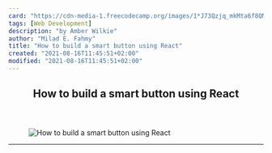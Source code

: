 ```yaml
---
card: "https://cdn-media-1.freecodecamp.org/images/1*J73Qzjq_mkMta6f8QMKiPQ.png"
tags: [Web Development]
description: "by Amber Wilkie"
author: "Milad E. Fahmy"
title: "How to build a smart button using React"
created: "2021-08-16T11:45:51+02:00"
modified: "2021-08-16T11:45:51+02:00"
---
```

<div class="site-wrapper">
<main id="site-main" class="site-main outer">
<div class="inner">
<article class="post-full post tag-web-development tag-tech tag-programming tag-design tag-technology ">
<header class="post-full-header">
<h1 class="post-full-title">How to build a smart button using React</h1>
</header>
<figure class="post-full-image">
<picture>
<source media="(max-width: 700px)" sizes="1px" srcset="data:image/gif;base64,R0lGODlhAQABAIAAAAAAAP///yH5BAEAAAAALAAAAAABAAEAAAIBRAA7 1w">
<source media="(min-width: 701px)" sizes="(max-width: 800px) 400px,
(max-width: 1170px) 700px,
1400px" srcset="https://cdn-media-1.freecodecamp.org/images/1*J73Qzjq_mkMta6f8QMKiPQ.png 300w,
https://cdn-media-1.freecodecamp.org/images/1*J73Qzjq_mkMta6f8QMKiPQ.png 600w,
https://cdn-media-1.freecodecamp.org/images/1*J73Qzjq_mkMta6f8QMKiPQ.png 1000w,
https://cdn-media-1.freecodecamp.org/images/1*J73Qzjq_mkMta6f8QMKiPQ.png 2000w">
<img onerror="this.style.display='none'" src="https://cdn-media-1.freecodecamp.org/images/1*J73Qzjq_mkMta6f8QMKiPQ.png" alt="How to build a smart button using React">
</picture>
</figure>
<section class="post-full-content">
<div class="post-content medium-migrated-article">
</div>
<hr>
</section>
</article>
</div>
</main>
</div>
<!-- Google Tag Manager (noscript) -->
<!-- End Google Tag Manager (noscript) -->
